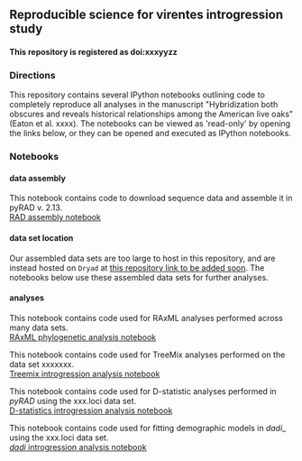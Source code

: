 ## Reproducible science for virentes introgression study

#### This repository is registered as doi:xxxyyzz

### Directions

This repository contains several IPython notebooks outlining code to completely reproduce 
all analyses in the manuscript "Hybridization both obscures and reveals historical relationships among the American live oaks" (Eaton et al. xxxx). The notebooks can be viewed as 'read-only' by opening the links below, or they can be opened and executed as IPython notebooks.  

### Notebooks  

#### data assembly 
This notebook contains code to download sequence data and assemble it in pyRAD v. 2.13.  
[RAD assembly notebook](http://nbviewer.ipython.org/github/dereneaton/virentes/blob/master/virentes_introgression.ipynb)  

#### data set location  
Our assembled data sets are too large to host in this repository, and are instead hosted on `Dryad` at [this repository link to be added soon](linktodryad).  The notebooks below use these assembled data sets for further analyses.  

#### analyses  
This notebook contains code used for RAxML analyses performed across many  data sets.  
[RAxML phylogenetic analysis notebook]()  

This notebook contains code used for TreeMix analyses performed on the data set xxxxxxx.  
[Treemix introgression analysis notebook]()  

This notebook contains code used for D-statistic analyses performed in _pyRAD_ using the xxx.loci data set.   
[D-statistics introgression analysis notebook]()  

This notebook contains code used for fitting demographic models in _dadi__ using the xxx.loci data set.  
[_dadi_ introgression analysis notebook]()  

